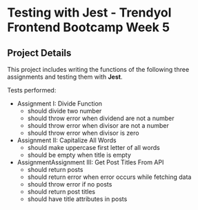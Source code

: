 # Testing with Jest - Trendyol Frontend Bootcamp Week 5

## Project Details

This project includes writing the functions of the following three assignments and testing them with **Jest**.

Tests performed:

- Assignment I: Divide Function
  - should divide two number
  - should throw error when dividend are not a number
  - should throw error when divisor are not a number
  - should throw error when divisor is zero
- Assignment II: Capitalize All Words
  - should make uppercase first letter of all words
  - should be empty when title is empty
- AssignmentAssignment III: Get Post Titles From API
  - should return posts
  - should return error when error occurs while fetching data
  - should throw error if no posts
  - should return post titles
  - should have title attributes in posts

